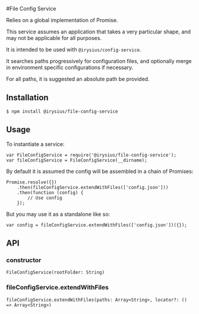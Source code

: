 #File Config Service

Relies on a global implementation of Promise.

This service assumes an application that takes a very particular shape, and may not be applicable for all purposes.

It is intended to be used with `@irysius/config-service`. 

It searches paths progressively for configuration files, and optionally merge in environment specific configurations if necessary.

For all paths, it is suggested an absolute path be provided.

## Installation

	$ npm install @irysius/file-config-service
	
## Usage

To instantiate a service:

	var FileConfigService = require('@irysius/file-config-service');
	var fileConfigService = FileConfigService(__dirname);
	
By default it is assumed the config will be assembled in a chain of Promises:

	Promise.resolve({})
		.then(fileConfigService.extendWithFiles(['config.json']))
		.then(function (config) {
			// Use config
		});
		
But you may use it as a standalone like so:

	var config = fileConfigService.extendWithFiles(['config.json'])({});
	
## API
### constructor
`FileConfigService(rootFolder: String)`

### fileConfigService.extendWithFiles
`fileConfigService.extendWithFiles(paths: Array<String>, locator?: () => Array<String>)`
